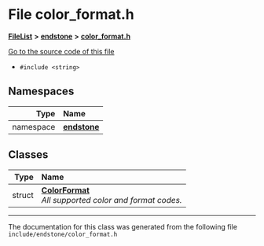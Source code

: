

# File color\_format.h



[**FileList**](files.md) **>** [**endstone**](dir_6cf277b678674f97c7a2b6b3b2447b33.md) **>** [**color\_format.h**](color__format_8h.md)

[Go to the source code of this file](color__format_8h_source.md)



* `#include <string>`













## Namespaces

| Type | Name |
| ---: | :--- |
| namespace | [**endstone**](namespaceendstone.md) <br> |


## Classes

| Type | Name |
| ---: | :--- |
| struct | [**ColorFormat**](structendstone_1_1ColorFormat.md) <br>_All supported color and format codes._  |



















































------------------------------
The documentation for this class was generated from the following file `include/endstone/color_format.h`

